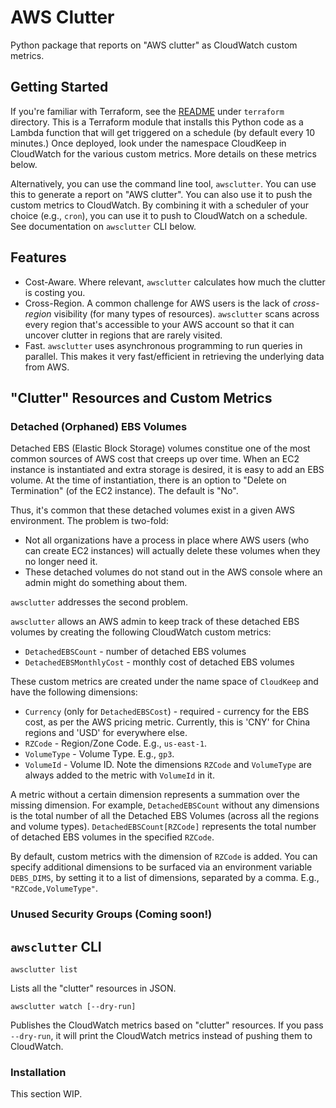 # AWS Clutter

Python package that reports on "AWS clutter" as CloudWatch custom metrics.

## Getting Started
If you're familiar with Terraform, see the [README](./terraform/README.md) under `terraform` directory. This is a Terraform module that installs this Python code as a Lambda function that will get triggered on a schedule (by default every 10 minutes.) Once deployed, look under the namespace CloudKeep in CloudWatch for the various custom metrics. More details on these metrics below.

Alternatively, you can use the command line tool, `awsclutter`. You can use this to generate a report on "AWS clutter". You can also use it to push the custom metrics to CloudWatch. By combining it with a scheduler of your choice (e.g., `cron`), you can use it to push to CloudWatch on a schedule. See documentation on `awsclutter` CLI below.

## Features
* Cost-Aware. Where relevant, `awsclutter` calculates how much the clutter is costing you.
* Cross-Region. A common challenge for AWS users is the lack of *cross-region* visibility (for many types of resources). `awsclutter` scans across every region that's accessible to your AWS account so that it can uncover clutter in regions that are rarely visited.
* Fast.  `awsclutter` uses asynchronous programming to run queries in parallel. This makes it very fast/efficient in retrieving the underlying data from AWS.

## "Clutter" Resources and Custom Metrics

### Detached (Orphaned) EBS Volumes

Detached EBS (Elastic Block Storage) volumes constitue one of the most common sources of AWS cost that creeps up over time. When an EC2 instance is instantiated and extra storage is desired, it is easy to add an EBS volume. At the time of instantiation, there is an option to "Delete on Termination" (of the EC2 instance). The default is "No".

Thus, it's common that these detached volumes exist in a given AWS environment. The problem is two-fold:
* Not all organizations have a process in place where AWS users (who can create EC2 instances) will actually delete these volumes when they no longer need it.
* These detached volumes do not stand out in the AWS console where an admin might do something about them.

`awsclutter` addresses the second problem.

`awsclutter` allows an AWS admin to keep track of these detached EBS volumes by creating the following CloudWatch custom metrics:
* `DetachedEBSCount` - number of detached EBS volumes
* `DetachedEBSMonthlyCost` - monthly cost of detached EBS volumes

These custom metrics are created under the name space of `CloudKeep` and have the following dimensions:
* `Currency` (only for `DetachedEBSCost`) - required - currency for the EBS cost, as per the AWS pricing metric. Currently, this is 'CNY' for China regions and 'USD' for everywhere else.
* `RZCode` - Region/Zone Code. E.g., `us-east-1`.
* `VolumeType` - Volume Type. E.g., `gp3`.
* `VolumeId` - Volume ID. Note the dimensions `RZCode` and `VolumeType` are always added to the metric with `VolumeId` in it.

A metric without a certain dimension represents a summation over the missing dimension. For example, `DetachedEBSCount` without any dimensions is the total number of all the Detached EBS Volumes (across all the regions and volume types). `DetachedEBSCount[RZCode]` represents the total number of detached EBS volumes in the specified `RZCode`.

By default, custom metrics with the dimension of `RZCode` is added. You can specify additional dimensions to be surfaced via an environment variable `DEBS_DIMS`, by setting it to a list of dimensions, separated by a comma. E.g., `"RZCode,VolumeType"`.

### Unused Security Groups (Coming soon!)

## `awsclutter` CLI
```
awsclutter list
```
Lists all the "clutter" resources in JSON.

```
awsclutter watch [--dry-run]
```
Publishes the CloudWatch metrics based on "clutter" resources. If you pass `--dry-run`, it will print the CloudWatch metrics instead of pushing them to CloudWatch. 


### Installation
This section WIP.

